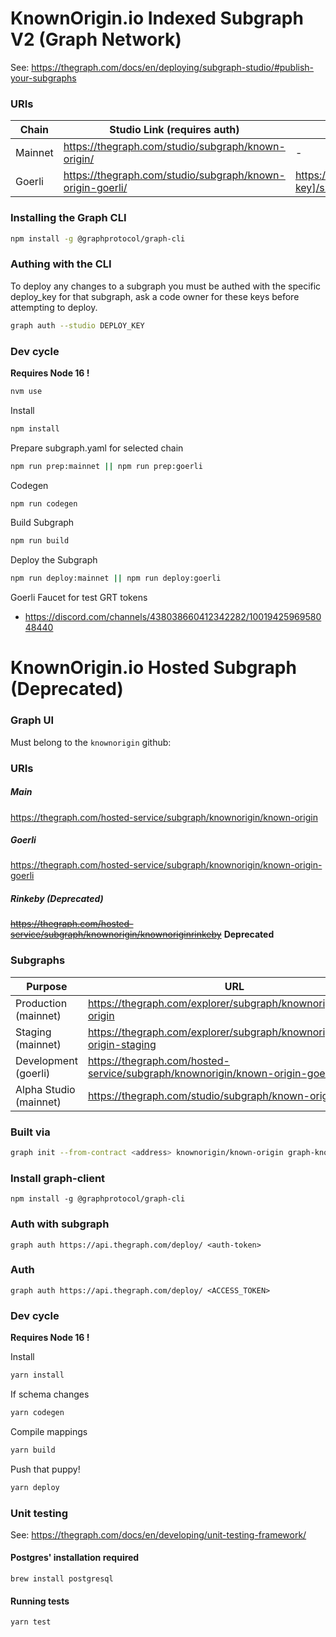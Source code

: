 # KnownOrigin.io Indexed Subgraph V2 (Graph Network)

See: https://thegraph.com/docs/en/deploying/subgraph-studio/#publish-your-subgraphs

### URIs

| Chain               | Studio Link (requires auth)                               | Public URL|
|-----------------------|-----------------------------------------------------------|----|
| Mainnet  | https://thegraph.com/studio/subgraph/known-origin/        | - ||
| Goerli    | https://thegraph.com/studio/subgraph/known-origin-goerli/ | https://gateway.testnet.thegraph.com/api/[api-key]/subgraphs/id/CGZ1hQkiQXTyGLrAFH1yk3H8xPjBy6avbTB8rCLw9sJL ||

### Installing the Graph CLI

```bash
npm install -g @graphprotocol/graph-cli
```

### Authing with the CLI

To deploy any changes to a subgraph you must be authed with the specific deploy_key for that subgraph, ask a code owner for these keys before attempting to deploy.

```bash
graph auth --studio DEPLOY_KEY
```

### Dev cycle

**Requires Node 16 !**
```bash
nvm use
```

Install

```bash
npm install
```

Prepare subgraph.yaml for selected chain

```bash
npm run prep:mainnet || npm run prep:goerli
```

Codegen

```bash
npm run codegen
```

Build Subgraph

```bash
npm run build
```

Deploy the Subgraph

```bash
npm run deploy:mainnet || npm run deploy:goerli
```

Goerli Faucet for test GRT tokens

* https://discord.com/channels/438038660412342282/1001942596958048440


# KnownOrigin.io Hosted Subgraph (Deprecated)

### Graph UI

Must belong to the `knownorigin` github:

### URIs

##### Main

https://thegraph.com/hosted-service/subgraph/knownorigin/known-origin

##### Goerli

https://thegraph.com/hosted-service/subgraph/knownorigin/known-origin-goerli

##### Rinkeby (Deprecated)

~~https://thegraph.com/hosted-service/subgraph/knownorigin/knownoriginrinkeby~~ **Deprecated**

### Subgraphs

| Purpose               | URL                                                                                 |
|-----------------------|-------------------------------------------------------------------------------------|
| Production (mainnet)  | https://thegraph.com/explorer/subgraph/knownorigin/known-origin                     ||
| Staging (mainnet)     | https://thegraph.com/explorer/subgraph/knownorigin/known-origin-staging             ||
| Development (goerli)  | https://thegraph.com/hosted-service/subgraph/knownorigin/known-origin-goerli        ||
| Alpha Studio (mainnet) | https://thegraph.com/studio/subgraph/known-origin                                   ||

### Built via

```bash
graph init --from-contract <address> knownorigin/known-origin graph-known-origin
```

### Install graph-client

`npm install -g @graphprotocol/graph-cli`

### Auth with subgraph

`graph auth https://api.thegraph.com/deploy/ <auth-token>`

### Auth

`graph auth https://api.thegraph.com/deploy/ <ACCESS_TOKEN>`

### Dev cycle

**Requires Node 16 !**

Install

```bash
yarn install
```

If schema changes

```bash
yarn codegen
```

Compile mappings

```bash
yarn build
```

Push that puppy!

```bash
yarn deploy
```

### Unit testing

See: https://thegraph.com/docs/en/developing/unit-testing-framework/

#### Postgres' installation required

```
brew install postgresql
```

#### Running tests

```
yarn test
```
